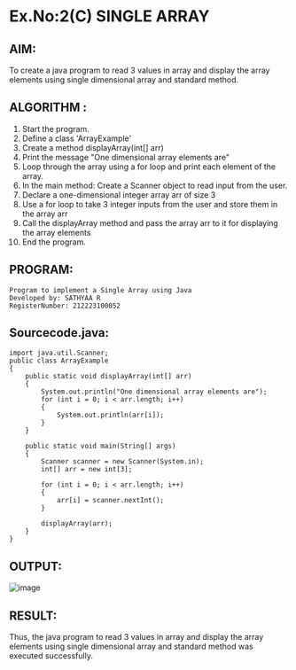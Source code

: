 # Ex.No:2(C)    SINGLE ARRAY

## AIM:
To create a java program to read 3 values in array and display the array elements using single dimensional array and standard method.

## ALGORITHM :
1.	Start the program.
2.	Define a class 'ArrayExample'
3.	Create a method displayArray(int[] arr)
4.	Print the message "One dimensional array elements are"
5.	Loop through the array using a for loop and print each element of the array.
6.	In the main method: Create a Scanner object to read input from the user.
7.	Declare a one-dimensional integer array arr of size 3
8.	Use a for loop to take 3 integer inputs from the user and store them in the array arr
9.	Call the displayArray method and pass the array arr to it for displaying the array elements
10.	End the program.


## PROGRAM:
```
Program to implement a Single Array using Java
Developed by: SATHYAA R
RegisterNumber: 212223100052
```

## Sourcecode.java:

```
import java.util.Scanner;
public class ArrayExample 
{
    public static void displayArray(int[] arr) 
    {
        System.out.println("One dimensional array elements are");
        for (int i = 0; i < arr.length; i++) 
        {
            System.out.println(arr[i]);
        }
    }

    public static void main(String[] args) 
    {
        Scanner scanner = new Scanner(System.in);
        int[] arr = new int[3];

        for (int i = 0; i < arr.length; i++) 
        {
            arr[i] = scanner.nextInt();
        }

        displayArray(arr);
    }
}
```


## OUTPUT:

![image](https://github.com/user-attachments/assets/963f15a7-7a36-4c58-9400-ddcbb1c1dbc7)


## RESULT:
Thus, the java program to read 3 values in array and display the array elements using single dimensional array and standard method was executed successfully.
